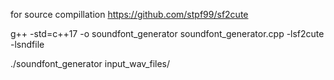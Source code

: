 for source compillation https://github.com/stpf99/sf2cute

g++ -std=c++17 -o soundfont_generator soundfont_generator.cpp -lsf2cute -lsndfile

./soundfont_generator input_wav_files/

